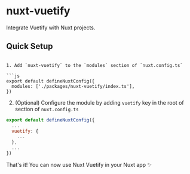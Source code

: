 # nuxt-vuetify

Integrate Vuetify with Nuxt projects.

## Quick Setup

````

1. Add `nuxt-vuetify` to the `modules` section of `nuxt.config.ts`

```js
export default defineNuxtConfig({
  modules: ['./packages/nuxt-vuetify/index.ts'],
})
````

2. (Optional) Configure the module by adding `vuetify` key in the root of section of `nuxt.config.ts`

```js
export default defineNuxtConfig({
  ...
  vuetify: {
    ...
  },
  ...
})
```

That's it! You can now use Nuxt Vuetify in your Nuxt app ✨
